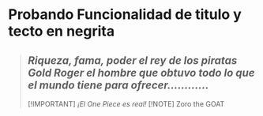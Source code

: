 # **Probando Funcionalidad de titulo y tecto en negrita**
> ## *Riqueza, fama, poder el rey de los piratas Gold Roger el hombre que obtuvo todo lo que el mundo tiene para ofrecer............*
> [!IMPORTANT]
> *¡El One Piece es real!*
> [!NOTE]
> Zoro the GOAT
